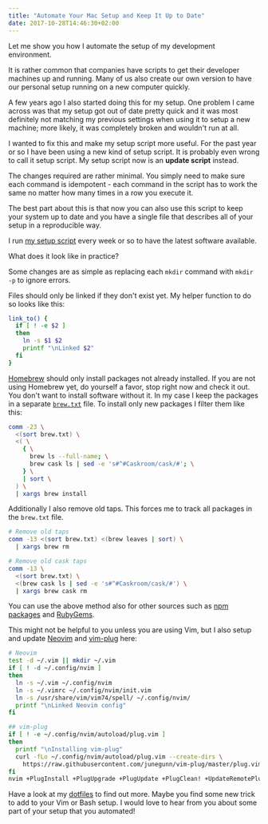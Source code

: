 ```yaml
---
title: "Automate Your Mac Setup and Keep It Up to Date"
date: 2017-10-28T14:46:30+02:00
---
```


Let me show you how I automate the setup of my development environment.<!--more-->

It is rather common that companies have scripts to get their developer machines up and running. Many of us also create our own version to have our personal setup running on a new computer quickly.

A few years ago I also started doing this for my setup. One problem I came across was that my setup got out of date pretty quick and it was most definitely not matching my previous settings when using it to setup a new machine; more likely, it was completely broken and wouldn't run at all.

I wanted to fix this and make my setup script more useful. For the past year or so I have been using a new kind of setup script. It is probably even wrong to call it setup script. My setup script now is an **update script** instead.

The changes required are rather minimal. You simply need to make sure each command is idempotent - each command in the script has to work the same no matter how many times in a row you execute it.

The best part about this is that now you can also use this script to keep your system up to date and you have a single file that describes all of your setup in a reproducible way.

I run [my setup script](https://github.com/jorinvo/dotfiles/blob/master/setup-mac) every week or so to have the latest software available.

What does it look like in practice?

Some changes are as simple as replacing each `mkdir` command with `mkdir -p` to ignore errors.

Files should only be linked if they don't exist yet. My helper function to do so looks like this:

```sh
link_to() {
  if [ ! -e $2 ]
  then
    ln -s $1 $2
    printf "\nLinked $2"
  fi
}
```

[Homebrew](https://brew.sh/) should only install packages not already installed. If you are not using Homebrew yet, do yourself a favor, stop right now and check it out. You don't want to install software without it. In my case I keep the packages in a separate [`brew.txt`](https://github.com/jorinvo/dotfiles/blob/master/brew.txt) file. To install only new packages I filter them like this:

```sh
comm -23 \
  <(sort brew.txt) \
  <( \
    { \
      brew ls --full-name; \
      brew cask ls | sed -e 's#^#Caskroom/cask/#'; \
    } \
    | sort \
  ) \
  | xargs brew install
```

Additionally I also remove old taps. This forces me to track all packages in the `brew.txt` file.

```sh
# Remove old taps
comm -13 <(sort brew.txt) <(brew leaves | sort) \
  | xargs brew rm

# Remove old cask taps
comm -13 \
  <(sort brew.txt) \
  <(brew cask ls | sed -e 's#^#Caskroom/cask/#') \
  | xargs brew cask rm
```

You can use the above method also for other sources such as [npm packages](https://www.npmjs.com/) and [RubyGems](https://rubygems.org/).

This might not be helpful to you unless you are using Vim, but I also setup and update [Neovim](https://neovim.io/) and [vim-plug](https://github.com/junegunn/vim-plug) here:

```sh
# Neovim
test -d ~/.vim || mkdir ~/.vim
if [ ! -d ~/.config/nvim ]
then
  ln -s ~/.vim ~/.config/nvim
  ln -s ~/.vimrc ~/.config/nvim/init.vim
  ln -s /usr/share/vim/vim74/spell/ ~/.config/nvim/
  printf "\nLinked Neovim config"
fi

## vim-plug
if [ ! -e ~/.config/nvim/autoload/plug.vim ]
then
  printf "\nInstalling vim-plug"
  curl -fLo ~/.config/nvim/autoload/plug.vim --create-dirs \
    https://raw.githubusercontent.com/junegunn/vim-plug/master/plug.vim
fi
nvim +PlugInstall +PlugUpgrade +PlugUpdate +PlugClean! +UpdateRemotePlugins +qall
```

Have a look at my [dotfiles](https://github.com/jorinvo/dotfiles) to find out more. Maybe you find some new trick to add to your Vim or Bash setup.
I would love to hear from you about some part of your setup that you automated!
